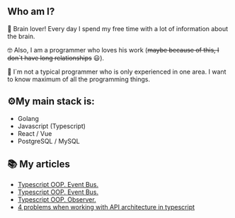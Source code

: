 Who am I?
--------

🧠 Brain lover! Every day I spend my free time with a lot of information about the brain. 

🤓 Also, I am a programmer who loves his work (~~maybe because of this, I don`t have long relationships~~ 😃).

🤔 I`m not a typical programmer who is only experienced in one area. I want to know maximum of all the programming things.


⚙️My main stack is:
--------
- Golang
- Javascript (Typescript)
- React / Vue
- PostgreSQL / MySQL

📚 My articles
------
- [Typescript OOP. Event Bus.](https://medium.com/@mgorunuch.igor/typescript-oop-event-bus-e86fb8f618fb)
- [Typescript OOP. Event Bus.](https://medium.com/@mgorunuch.igor/typescript-oop-event-bus-e86fb8f618fb)
- [Typescript OOP. Observer.](https://medium.com/@mgorunuch.igor/typescript-oop-observer-ac60ca6cb264)
- [4 problems when working with API architecture in typescript](https://medium.com/@mgorunuch.igor/4-problems-when-working-with-api-architecture-in-typescript-e5d8da41156c)

